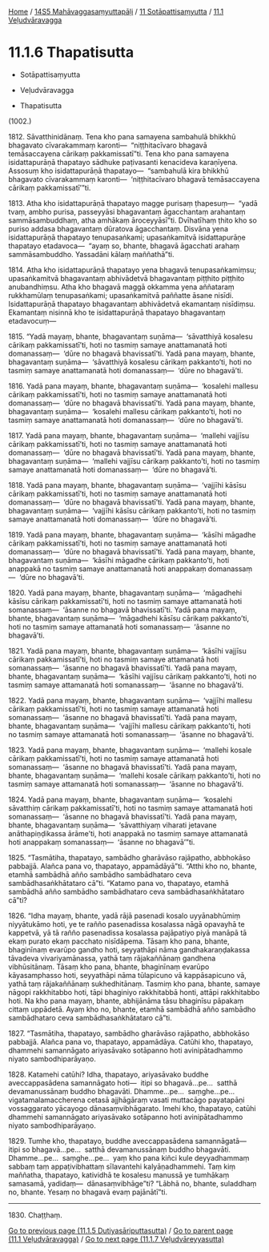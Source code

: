 
[Home](/) / [14S5 Mahāvaggasaṃyuttapāḷi](../../../14S5.md) / [11 Sotāpattisaṃyutta](../../11.md) / [11.1 Veḷudvāravagga](../11.1.md)

# 11.1.6 Thapatisutta

* Sotāpattisaṃyutta

* Veḷudvāravagga

* Thapatisutta

(1002.)

1812\. Sāvatthinidānaṃ. Tena kho pana samayena sambahulā bhikkhū bhagavato cīvarakammaṃ karonti—  “niṭṭhitacīvaro bhagavā temāsaccayena cārikaṃ pakkamissatī”ti. Tena kho pana samayena isidattapurāṇā thapatayo sādhuke paṭivasanti kenacideva karaṇīyena. Assosuṃ kho isidattapurāṇā thapatayo—  “sambahulā kira bhikkhū bhagavato cīvarakammaṃ karonti—  ‘niṭṭhitacīvaro bhagavā temāsaccayena cārikaṃ pakkamissatī’”ti.

1813\. Atha kho isidattapurāṇā thapatayo magge purisaṃ ṭhapesuṃ—  “yadā tvaṃ, ambho purisa, passeyyāsi bhagavantaṃ āgacchantaṃ arahantaṃ sammāsambuddhaṃ, atha amhākaṃ āroceyyāsī”ti. Dvīhatīhaṃ ṭhito kho so puriso addasa bhagavantaṃ dūratova āgacchantaṃ. Disvāna yena isidattapurāṇā thapatayo tenupasaṅkami; upasaṅkamitvā isidattapurāṇe thapatayo etadavoca—  “ayaṃ so, bhante, bhagavā āgacchati arahaṃ sammāsambuddho. Yassadāni kālaṃ maññathā”ti.

1814\. Atha kho isidattapurāṇā thapatayo yena bhagavā tenupasaṅkamiṃsu; upasaṅkamitvā bhagavantaṃ abhivādetvā bhagavantaṃ piṭṭhito piṭṭhito anubandhiṃsu. Atha kho bhagavā maggā okkamma yena aññataraṃ rukkhamūlaṃ tenupasaṅkami; upasaṅkamitvā paññatte āsane nisīdi. Isidattapurāṇā thapatayo bhagavantaṃ abhivādetvā ekamantaṃ nisīdiṃsu. Ekamantaṃ nisinnā kho te isidattapurāṇā thapatayo bhagavantaṃ etadavocuṃ—

1815\. “Yadā mayaṃ, bhante, bhagavantaṃ suṇāma—  ‘sāvatthiyā kosalesu cārikaṃ pakkamissatī’ti, hoti no tasmiṃ samaye anattamanatā hoti domanassaṃ—  ‘dūre no bhagavā bhavissatī’ti. Yadā pana mayaṃ, bhante, bhagavantaṃ suṇāma—  ‘sāvatthiyā kosalesu cārikaṃ pakkanto’ti, hoti no tasmiṃ samaye anattamanatā hoti domanassaṃ—  ‘dūre no bhagavā’ti.

1816\. Yadā pana mayaṃ, bhante, bhagavantaṃ suṇāma—  ‘kosalehi mallesu cārikaṃ pakkamissatī’ti, hoti no tasmiṃ samaye anattamanatā hoti domanassaṃ—  ‘dūre no bhagavā bhavissatī’ti. Yadā pana mayaṃ, bhante, bhagavantaṃ suṇāma—  ‘kosalehi mallesu cārikaṃ pakkanto’ti, hoti no tasmiṃ samaye anattamanatā hoti domanassaṃ—  ‘dūre no bhagavā’ti.

1817\. Yadā pana mayaṃ, bhante, bhagavantaṃ suṇāma—  ‘mallehi vajjīsu cārikaṃ pakkamissatī’ti, hoti no tasmiṃ samaye anattamanatā hoti domanassaṃ—  ‘dūre no bhagavā bhavissatī’ti. Yadā pana mayaṃ, bhante, bhagavantaṃ suṇāma—  ‘mallehi vajjīsu cārikaṃ pakkanto’ti, hoti no tasmiṃ samaye anattamanatā hoti domanassaṃ—  ‘dūre no bhagavā’ti.

1818\. Yadā pana mayaṃ, bhante, bhagavantaṃ suṇāma—  ‘vajjīhi kāsīsu cārikaṃ pakkamissatī’ti, hoti no tasmiṃ samaye anattamanatā hoti domanassaṃ—  ‘dūre no bhagavā bhavissatī’ti. Yadā pana mayaṃ, bhante, bhagavantaṃ suṇāma—  ‘vajjīhi kāsīsu cārikaṃ pakkanto’ti, hoti no tasmiṃ samaye anattamanatā hoti domanassaṃ—  ‘dūre no bhagavā’ti.

1819\. Yadā pana mayaṃ, bhante, bhagavantaṃ suṇāma—  ‘kāsīhi māgadhe cārikaṃ pakkamissatī’ti, hoti no tasmiṃ samaye anattamanatā hoti domanassaṃ—  ‘dūre no bhagavā bhavissatī’ti. Yadā pana mayaṃ, bhante, bhagavantaṃ suṇāma—  ‘kāsīhi māgadhe cārikaṃ pakkanto’ti, hoti anappakā no tasmiṃ samaye anattamanatā hoti anappakaṃ domanassaṃ—  ‘dūre no bhagavā’ti.

1820\. Yadā pana mayaṃ, bhante, bhagavantaṃ suṇāma—  ‘māgadhehi kāsīsu cārikaṃ pakkamissatī’ti, hoti no tasmiṃ samaye attamanatā hoti somanassaṃ—  ‘āsanne no bhagavā bhavissatī’ti. Yadā pana mayaṃ, bhante, bhagavantaṃ suṇāma—  ‘māgadhehi kāsīsu cārikaṃ pakkanto’ti, hoti no tasmiṃ samaye attamanatā hoti somanassaṃ—  ‘āsanne no bhagavā’ti.

1821\. Yadā pana mayaṃ, bhante, bhagavantaṃ suṇāma—  ‘kāsīhi vajjīsu cārikaṃ pakkamissatī’ti, hoti no tasmiṃ samaye attamanatā hoti somanassaṃ—  ‘āsanne no bhagavā bhavissatī’ti. Yadā pana mayaṃ, bhante, bhagavantaṃ suṇāma—  ‘kāsīhi vajjīsu cārikaṃ pakkanto’ti, hoti no tasmiṃ samaye attamanatā hoti somanassaṃ—  ‘āsanne no bhagavā’ti.

1822\. Yadā pana mayaṃ, bhante, bhagavantaṃ suṇāma—  ‘vajjīhi mallesu cārikaṃ pakkamissatī’ti, hoti no tasmiṃ samaye attamanatā hoti somanassaṃ—  ‘āsanne no bhagavā bhavissatī’ti. Yadā pana mayaṃ, bhante, bhagavantaṃ suṇāma—  ‘vajjīhi mallesu cārikaṃ pakkanto’ti, hoti no tasmiṃ samaye attamanatā hoti somanassaṃ—  ‘āsanne no bhagavā’ti.

1823\. Yadā pana mayaṃ, bhante, bhagavantaṃ suṇāma—  ‘mallehi kosale cārikaṃ pakkamissatī’ti, hoti no tasmiṃ samaye attamanatā hoti somanassaṃ—  ‘āsanne no bhagavā bhavissatī’ti. Yadā pana mayaṃ, bhante, bhagavantaṃ suṇāma—  ‘mallehi kosale cārikaṃ pakkanto’ti, hoti no tasmiṃ samaye attamanatā hoti somanassaṃ—  ‘āsanne no bhagavā’ti.

1824\. Yadā pana mayaṃ, bhante, bhagavantaṃ suṇāma—  ‘kosalehi sāvatthiṃ cārikaṃ pakkamissatī’ti, hoti no tasmiṃ samaye attamanatā hoti somanassaṃ—  ‘āsanne no bhagavā bhavissatī’ti. Yadā pana mayaṃ, bhante, bhagavantaṃ suṇāma—  ‘sāvatthiyaṃ viharati jetavane anāthapiṇḍikassa ārāme’ti, hoti anappakā no tasmiṃ samaye attamanatā hoti anappakaṃ somanassaṃ—  ‘āsanne no bhagavā’”ti.

1825\. “Tasmātiha, thapatayo, sambādho gharāvāso rajāpatho, abbhokāso pabbajjā. Alañca pana vo, thapatayo, appamādāyā”ti. “Atthi kho no, bhante, etamhā sambādhā añño sambādho sambādhataro ceva sambādhasaṅkhātataro cā”ti. “Katamo pana vo, thapatayo, etamhā sambādhā añño sambādho sambādhataro ceva sambādhasaṅkhātataro cā”ti?

1826\. “Idha mayaṃ, bhante, yadā rājā pasenadi kosalo uyyānabhūmiṃ niyyātukāmo hoti, ye te rañño pasenadissa kosalassa nāgā opavayhā te kappetvā, yā tā rañño pasenadissa kosalassa pajāpatiyo piyā manāpā tā ekaṃ purato ekaṃ pacchato nisīdāpema. Tāsaṃ kho pana, bhante, bhaginīnaṃ evarūpo gandho hoti, seyyathāpi nāma gandhakaraṇḍakassa tāvadeva vivariyamānassa, yathā taṃ rājakaññānaṃ gandhena vibhūsitānaṃ. Tāsaṃ kho pana, bhante, bhaginīnaṃ evarūpo kāyasamphasso hoti, seyyathāpi nāma tūlapicuno vā kappāsapicuno vā, yathā taṃ rājakaññānaṃ sukhedhitānaṃ. Tasmiṃ kho pana, bhante, samaye nāgopi rakkhitabbo hoti, tāpi bhaginiyo rakkhitabbā honti, attāpi rakkhitabbo hoti. Na kho pana mayaṃ, bhante, abhijānāma tāsu bhaginīsu pāpakaṃ cittaṃ uppādetā. Ayaṃ kho no, bhante, etamhā sambādhā añño sambādho sambādhataro ceva sambādhasaṅkhātataro cā”ti.

1827\. “Tasmātiha, thapatayo, sambādho gharāvāso rajāpatho, abbhokāso pabbajjā. Alañca pana vo, thapatayo, appamādāya. Catūhi kho, thapatayo, dhammehi samannāgato ariyasāvako sotāpanno hoti avinipātadhammo niyato sambodhiparāyaṇo.

1828\. Katamehi catūhi? Idha, thapatayo, ariyasāvako buddhe aveccappasādena samannāgato hoti—  itipi so bhagavā…pe…  satthā devamanussānaṃ buddho bhagavāti. Dhamme…pe…  saṃghe…pe…  vigatamalamaccherena cetasā ajjhāgāraṃ vasati muttacāgo payatapāṇi vossaggarato yācayogo dānasaṃvibhāgarato. Imehi kho, thapatayo, catūhi dhammehi samannāgato ariyasāvako sotāpanno hoti avinipātadhammo niyato sambodhiparāyaṇo.

1829\. Tumhe kho, thapatayo, buddhe aveccappasādena samannāgatā—  itipi so bhagavā…pe…  satthā devamanussānaṃ buddho bhagavāti. Dhamme…pe…  saṃghe…pe…  yaṃ kho pana kiñci kule deyyadhammaṃ sabbaṃ taṃ appaṭivibhattaṃ sīlavantehi kalyāṇadhammehi. Taṃ kiṃ maññatha, thapatayo, katividhā te kosalesu manussā ye tumhākaṃ samasamā, yadidaṃ—  dānasaṃvibhāge”ti? “Lābhā no, bhante, suladdhaṃ no, bhante. Yesaṃ no bhagavā evaṃ pajānātī”ti.

---

1830\. Chaṭṭhaṃ.



[Go to previous page (11.1.5 Dutiyasāriputtasutta)](11.1.5.md) / [Go to parent page (11.1 Veḷudvāravagga)](../11.1.md) / [Go to next page (11.1.7 Veḷudvāreyyasutta)](11.1.7.md)



